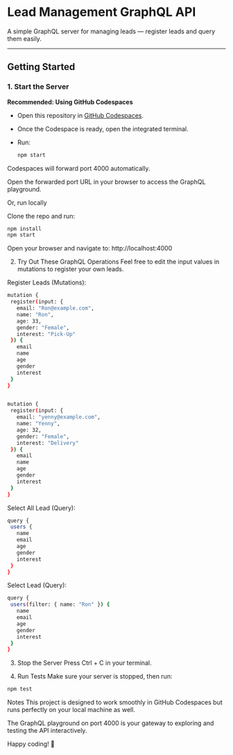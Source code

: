 # Lead Management GraphQL API

A simple GraphQL server for managing leads — register leads and query them easily.

---

## Getting Started

### 1. Start the Server

**Recommended: Using GitHub Codespaces**

- Open this repository in [GitHub Codespaces](https://github.com/features/codespaces).
- Once the Codespace is ready, open the integrated terminal.
- Run:

  ```bash
  npm start
   ```
Codespaces will forward port 4000 automatically.

Open the forwarded port URL in your browser to access the GraphQL playground.

Or, run locally

Clone the repo and run:
  ```bash
  npm install
  npm start
   ```

Open your browser and navigate to: http://localhost:4000

2. Try Out These GraphQL Operations
Feel free to edit the input values in mutations to register your own leads.

Register Leads (Mutations):
 ```bash
mutation {
  register(input: {
    email: "Ron@example.com",
    name: "Ron",
    age: 33,
    gender: "Female",
    interest: "Pick-Up"
  }) {
    email
    name
    age
    gender
    interest
  }
}


mutation {
  register(input: {
    email: "yenny@example.com",
    name: "Yenny",
    age: 32,
    gender: "Female",
    interest: "Delivery"
  }) {
    email
    name
    age
    gender
    interest
  }
}
 ```

Select All Lead (Query):
 ```bash
query {
  users {
    name
    email
    age
    gender
    interest
  }
}
 ```

Select Lead (Query):

 ```bash
query {
  users(filter: { name: "Ron" }) {
    name
    email
    age
    gender
    interest
  }
}
```

3. Stop the Server
Press Ctrl + C in your terminal.

5. Run Tests
Make sure your server is stopped, then run:
 ```bash
npm test
 ```

Notes
This project is designed to work smoothly in GitHub Codespaces but runs perfectly on your local machine as well.

The GraphQL playground on port 4000 is your gateway to exploring and testing the API interactively.

Happy coding! 🚀
